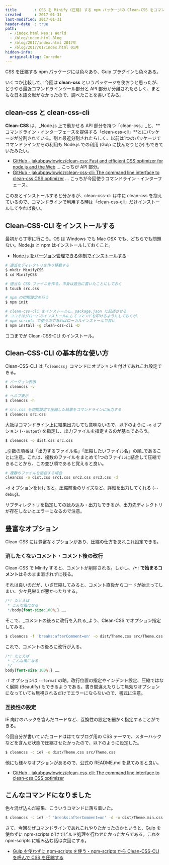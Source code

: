 ```yaml
---
title        : CSS を Minify (圧縮) する npm パッケージの Clean-CSS をコマンドラインで利用する「Clean-CSS-CLI」
created      : 2017-01-31
last-modified: 2017-01-31
header-date  : true
path:
  - /index.html Neo's World
  - /blog/index.html Blog
  - /blog/2017/index.html 2017年
  - /blog/2017/01/index.html 01月
hidden-info:
  original-blog: Corredor
---
```


CSS を圧縮する npm パッケージには色々あり、Gulp プラグインも色々ある。

いくつか比較して、今回は **clean-css** というパッケージを使おうと思ったが、どうやら最近コマンドラインツール部分と API 部分が分離されたらしく、まともな日本語文献がなかったので、調べたことを書いてみる。

## clean-css と clean-css-cli

**Clean-CSS** は、_Node.js 上で動かせる API 部分を持つ「clean-css」_と、**コマンドライン・インターフェースを提供する「clean-css-cli」**とにパッケージが分割されている。割と最近分割されたらしく、以前は1つのパッケージでコマンドラインからの利用も Node.js での利用 (Gulp に挟んだりとか) もできていたみたい。

- [GitHub - jakubpawlowicz/clean-css: Fast and efficient CSS optimizer for node.js and the Web](https://github.com/jakubpawlowicz/clean-css) … こっちが API 部分。
- [GitHub - jakubpawlowicz/clean-css-cli: The command line interface to clean-css CSS optimizer](https://github.com/jakubpawlowicz/clean-css-cli) … こっちが今回使うコマンドライン・インターフェース。

このあとインストールすると分かるが、clean-css-cli は中に clean-css を抱えているので、コマンドラインで利用する時は「clean-css-cli」だけインストールしてやれば良い。

## Clean-CSS-CLI をインストールする

最初から丁寧に行こう。OS は Windows でも Mac OSX でも、どちらでも問題ない。Node.js と npm はインストールしておくこと。

- [Node.js をバージョン管理できる体制でインストールする](/blog/2016/05/26-05.html)

```bash
# 適当なディレクトリを作り移動する
$ mkdir MinifyCSS
$ cd MinifyCSS

# 適当な CSS ファイルを作る。中身は適当に書いたことにしておく
$ touch src.css

# npm の初期設定を行う
$ npm init

# clean-css-cli をインストールし、package.json に記述させる
# ココではグローバルインストールにしてコマンドを叩けるようにしておくが、
# npm-scripts で使うのであればローカルインストールで良い
$ npm install -g clean-css-cli -D
```

ココまでが Clean-CSS-CLI のインストール。

## Clean-CSS-CLI の基本的な使い方

Clean-CSS-CLI は「`cleancss`」コマンドにオプションを付けてあれこれ設定できる。

```bash
# バージョン表示
$ cleancss -v

# ヘルプ表示
$ cleancss -h

# src.css を初期設定で圧縮した結果をコマンドラインに出力する
$ cleancss src.css
```

大抵はコマンドライン上に結果出力しても意味ないので、以下のように `-o` オプション (`--output`) を指定し、出力ファイルを指定するのが基本であろう。

```bash
$ cleancss -o dist.css src.css
```

_引数の順番は「出力するファイル名」「圧縮したいファイル名」の順_であることに注意。これは、複数のファイルをまとめて1つのファイルに結合して圧縮できることから、この並び順であると覚えると良い。

```bash
# 複数のファイルを結合する場合
cleancss -o dist.css src1.css src2.css src3.css -d
```

`-d` オプションを付けると、圧縮前後のサイズなど、詳細を出力してくれる (`--debug`)。

サブディレクトリを指定しての読み込み・出力もできるが、出力先ディレクトリが存在しないとエラーになるので注意。

## 豊富なオプション

Clean-CSS には豊富なオプションがあり、圧縮の仕方をあれこれ設定できる。

### 消したくないコメント・コメント後の改行

Clean-CSS で Minify すると、コメントが削除される。しかし、**`/*!` で始まるコメント**はそのまま消されずに残る。

それは良いのだが、いざ圧縮してみると、コメント直後からコードが始まってしまい、少々見栄えが悪かったりする。

```css
/*! たとえば
 * こんな風になる
 */body{font-size:100%;} ……
```

そこで、_コメントの後ろに改行を入れる_よう、Clean-CSS でオプション指定してみる。

```bash
$ cleancss -f 'breaks:afterComment=on' -o dist/Theme.css src/Theme.css
```

これで、コメントの後ろに改行が入る。

```css
/*! たとえば
 * こんな風になる
 */
body{font-size:100%;} ……
```

`-f` オプションは `--format` の略。改行位置の指定やインデント設定、圧縮ではなく展開 (Beautify) もできるようである。書き間違えたりして無効なオプションになっていても無視されるだけでエラーにならないので、書式に注意。

### 互換性の設定

IE 向けのハックを含んだコードなど、互換性の設定を細かく指定することができる。

今回自分が書いていたコードははてなブログ用の CSS テーマで、スターハックなどを含んだ状態で圧縮させたかったので、以下のように設定した。

```bash
$ cleancss -c ie7 -o dist/Theme.css src/Theme.css
```

他にも様々なオプションがあるので、公式の README.md を見てみると良い。

- [GitHub - jakubpawlowicz/clean-css-cli: The command line interface to clean-css CSS optimizer](https://github.com/jakubpawlowicz/clean-css-cli)

## こんなコマンドになりました

色々混ぜ込んだ結果、こういうコマンドに落ち着いた。

```bash
$ cleancss -c ie7 -f 'breaks:afterComment=on' -d -o dist/Theme.min.css src/Theme.css
```

さて、今回なぜコマンドラインであれこれやりたかったのかというと、Gulp を使わずに npm-scripts だけでビルド処理を行わせたかったからである。これを npm-scripts に組み込む話は次回にする。

- [Gulp を使わずに npm-scripts を使う・npm-scripts から Clean-CSS-CLI を呼んで CSS を圧縮する](/blog/2017/02/01-03.html)

